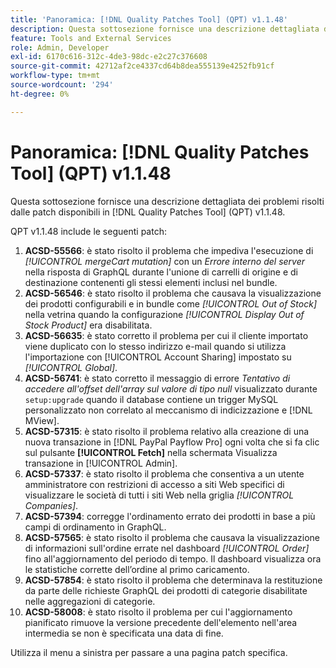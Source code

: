 ```yaml
---
title: 'Panoramica: [!DNL Quality Patches Tool] (QPT) v1.1.48'
description: Questa sottosezione fornisce una descrizione dettagliata dei problemi risolti dalle patch disponibili in  [!DNL Quality Patches Tool] (QPT) v1.1.48.
feature: Tools and External Services
role: Admin, Developer
exl-id: 6170c616-312c-4de3-98dc-e2c27c376608
source-git-commit: 42712af2ce4337cd64b8dea555139e4252fb91cf
workflow-type: tm+mt
source-wordcount: '294'
ht-degree: 0%

---
```


# Panoramica: [!DNL Quality Patches Tool] (QPT) v1.1.48

Questa sottosezione fornisce una descrizione dettagliata dei problemi risolti dalle patch disponibili in [!DNL Quality Patches Tool] (QPT) v1.1.48.

QPT v1.1.48 include le seguenti patch:

1. **ACSD-55566**: è stato risolto il problema che impediva l&#39;esecuzione di *[!UICONTROL mergeCart mutation]* con un *Errore interno del server* nella risposta di GraphQL durante l&#39;unione di carrelli di origine e di destinazione contenenti gli stessi elementi inclusi nel bundle.
1. **ACSD-56546**: è stato risolto il problema che causava la visualizzazione dei prodotti configurabili e in bundle come *[!UICONTROL Out of Stock]* nella vetrina quando la configurazione *[!UICONTROL Display Out of Stock Product]* era disabilitata.
1. **ACSD-56635**: è stato corretto il problema per cui il cliente importato viene duplicato con lo stesso indirizzo e-mail quando si utilizza l&#39;importazione con [!UICONTROL Account Sharing] impostato su *[!UICONTROL Global]*.
1. **ACSD-56741**: è stato corretto il messaggio di errore *Tentativo di accedere all&#39;offset dell&#39;array sul valore di tipo null* visualizzato durante `setup:upgrade` quando il database contiene un trigger MySQL personalizzato non correlato al meccanismo di indicizzazione e [!DNL MView].
1. **ACSD-57315**: è stato risolto il problema relativo alla creazione di una nuova transazione in [!DNL PayPal Payflow Pro] ogni volta che si fa clic sul pulsante **[!UICONTROL Fetch]** nella schermata Visualizza transazione in [!UICONTROL Admin].
1. **ACSD-57337**: è stato risolto il problema che consentiva a un utente amministratore con restrizioni di accesso a siti Web specifici di visualizzare le società di tutti i siti Web nella griglia *[!UICONTROL Companies]*.
1. **ACSD-57394**: corregge l&#39;ordinamento errato dei prodotti in base a più campi di ordinamento in GraphQL.
1. **ACSD-57565**: è stato risolto il problema che causava la visualizzazione di informazioni sull&#39;ordine errate nel dashboard *[!UICONTROL Order]* fino all&#39;aggiornamento del periodo di tempo. Il dashboard visualizza ora le statistiche corrette dell’ordine al primo caricamento.
1. **ACSD-57854**: è stato risolto il problema che determinava la restituzione da parte delle richieste GraphQL dei prodotti di categorie disabilitate nelle aggregazioni di categorie.
1. **ACSD-58008**: è stato risolto il problema per cui l&#39;aggiornamento pianificato rimuove la versione precedente dell&#39;elemento nell&#39;area intermedia se non è specificata una data di fine.

Utilizza il menu a sinistra per passare a una pagina patch specifica.

